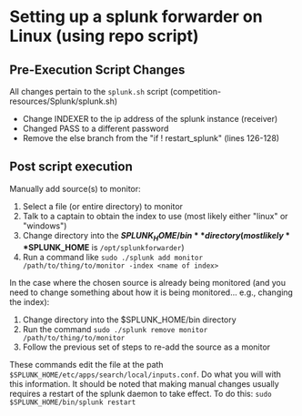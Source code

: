 # Setting up a splunk forwarder on Linux (using repo script)

## Pre-Execution Script Changes

All changes pertain to the `splunk.sh` script (competition-resources/Splunk/splunk.sh)
- Change INDEXER to the ip address of the splunk instance (receiver)
- Changed PASS to a different password
- Remove the else branch from the "if ! restart_splunk" (lines 126-128)

## Post script execution

Manually add source(s) to monitor:

1. Select a file (or entire directory) to monitor
1. Talk to a captain to obtain the index to use (most likely either "linux" or "windows")
1. Change directory into the **$SPLUNK_HOME/bin** directory (most likely **$SPLUNK_HOME** is `/opt/splunkforwarder`)
1. Run a command like `sudo ./splunk add monitor /path/to/thing/to/monitor -index <name of index>`

In the case where the chosen source is already being monitored (and you need to change something about how it is being monitored... e.g., changing the index):

1. Change directory into the $SPLUNK_HOME/bin directory
1. Run the command `sudo ./splunk remove monitor /path/to/thing/to/monitor`
1. Follow the previous set of steps to re-add the source as a monitor

These commands edit the file at the path `$SPLUNK_HOME/etc/apps/search/local/inputs.conf`. Do what you will with this information. It should be noted that making manual changes usually requires a restart of the splunk daemon to take effect. To do this: `sudo $SPLUNK_HOME/bin/splunk restart`
